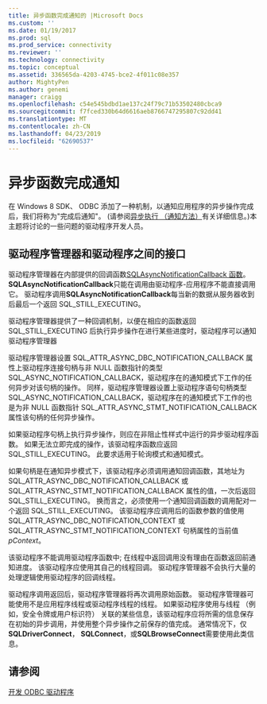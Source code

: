```yaml
---
title: 异步函数完成通知的 |Microsoft Docs
ms.custom: ''
ms.date: 01/19/2017
ms.prod: sql
ms.prod_service: connectivity
ms.reviewer: ''
ms.technology: connectivity
ms.topic: conceptual
ms.assetid: 336565da-4203-4745-bce2-4f011c08e357
author: MightyPen
ms.author: genemi
manager: craigg
ms.openlocfilehash: c54e545bdbd1ae137c24f79c71b53502480cbca9
ms.sourcegitcommit: f7fced330b64d6616aeb8766747295807c92dd41
ms.translationtype: MT
ms.contentlocale: zh-CN
ms.lasthandoff: 04/23/2019
ms.locfileid: "62690537"
---
```

# <a name="notification-of-asynchronous-function-completion"></a>异步函数完成通知
在 Windows 8 SDK、 ODBC 添加了一种机制，以通知应用程序的异步操作完成后，我们将称为"完成后通知"。 (请参阅[异步执行 （通知方法）](../../../odbc/reference/develop-app/asynchronous-execution-notification-method.md)有关详细信息。)本主题将讨论的一些问题的驱动程序开发人员。  
  
## <a name="the-interface-between-the-driver-manager-and-driver"></a>驱动程序管理器和驱动程序之间的接口  
 驱动程序管理器在内部提供的回调函数[SQLAsyncNotificationCallback 函数](../../../odbc/reference/develop-driver/sqlasyncnotificationcallback-function.md)。 **SQLAsyncNotificationCallback**只能在调用由驱动程序-应用程序不能直接调用它。 驱动程序调用**SQLAsyncNotificationCallback**每当新的数据从服务器收到后最后一个返回 SQL_STILL_EXECUTING。  
  
 驱动程序管理器提供了一种回调机制，以便在相应的函数返回 SQL_STILL_EXECUTING 后执行异步操作在进行某些进度时，驱动程序可以通知驱动程序管理器  
  
 驱动程序管理器设置 SQL_ATTR_ASYNC_DBC_NOTIFICATION_CALLBACK 属性上驱动程序连接句柄与非 NULL 函数指针的类型 SQL_ASYNC_NOTIFICATION_CALLBACK，驱动程序在的通知模式下工作的任何异步对该句柄的操作。 同样，驱动程序管理器设置上驱动程序语句句柄类型 SQL_ASYNC_NOTIFICATION_CALLBACK，驱动程序在的通知模式下工作的也是为非 NULL 函数指针 SQL_ATTR_ASYNC_STMT_NOTIFICATION_CALLBACK 属性该句柄的任何异步操作。  
  
 如果驱动程序句柄上执行异步操作，则应在非阻止性样式中运行的异步驱动程序函数。 如果无法立即完成的操作，该驱动程序函数应返回 SQL_STILL_EXECUTING。 此要求适用于轮询模式和通知模式。  
  
 如果句柄是在通知异步模式下，该驱动程序必须调用通知回调函数，其地址为 SQL_ATTR_ASYNC_DBC_NOTIFICATION_CALLBACK 或 SQL_ATTR_ASYNC_STMT_NOTIFICATION_CALLBACK 属性的值，一次后返回 SQL_STILL_EXECUTING。 换而言之，必须使用一个通知回调函数的调用配对一个返回 SQL_STILL_EXECUTING。 该驱动程序应调用后的函数参数的值使用 SQL_ATTR_ASYNC_DBC_NOTIFICATION_CONTEXT 或 SQL_ATTR_ASYNC_STMT_NOTIFICATION_CONTEXT 句柄属性的当前值*pContext*。  
  
 该驱动程序不能调用驱动程序函数中; 在线程中返回调用没有理由在函数返回前通知进度。 该驱动程序应使用其自己的线程回调。 驱动程序管理器不会执行大量的处理逻辑使用驱动程序的回调线程。  
  
 驱动程序调用返回后，驱动程序管理器将再次调用原始函数。 驱动程序管理器可能使用不是应用程序线程或驱动程序线程的线程。 如果驱动程序使用与线程 （例如，安全令牌或用户标识符） 关联的某些信息，该驱动程序应将所需的信息保存在初始的异步调用，并使用整个异步操作之前保存的值完成。 通常情况下，仅**SQLDriverConnect**， **SQLConnect**，或**SQLBrowseConnect**需要使用此类信息。  
  
## <a name="see-also"></a>请参阅  
 [开发 ODBC 驱动程序](../../../odbc/reference/develop-driver/developing-an-odbc-driver.md)
